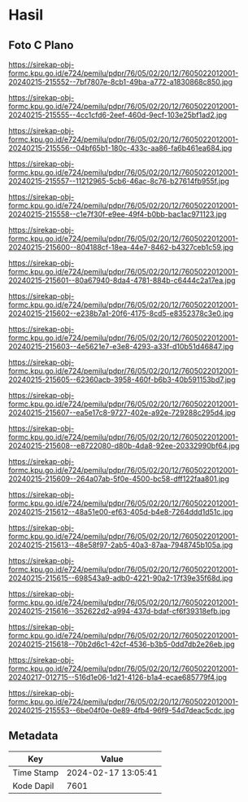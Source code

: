 # Hasil

## Foto C Plano

https://sirekap-obj-formc.kpu.go.id/e724/pemilu/pdpr/76/05/02/20/12/7605022012001-20240215-215552--7bf7807e-8cb1-49ba-a772-a1830868c850.jpg

https://sirekap-obj-formc.kpu.go.id/e724/pemilu/pdpr/76/05/02/20/12/7605022012001-20240215-215555--4cc1cfd6-2eef-460d-9ecf-103e25bf1ad2.jpg

https://sirekap-obj-formc.kpu.go.id/e724/pemilu/pdpr/76/05/02/20/12/7605022012001-20240215-215556--04bf65b1-180c-433c-aa86-fa6b461ea684.jpg

https://sirekap-obj-formc.kpu.go.id/e724/pemilu/pdpr/76/05/02/20/12/7605022012001-20240215-215557--11212965-5cb6-46ac-8c76-b27614fb955f.jpg

https://sirekap-obj-formc.kpu.go.id/e724/pemilu/pdpr/76/05/02/20/12/7605022012001-20240215-215558--c1e7f30f-e9ee-49f4-b0bb-bac1ac971123.jpg

https://sirekap-obj-formc.kpu.go.id/e724/pemilu/pdpr/76/05/02/20/12/7605022012001-20240215-215600--804188cf-18ea-44e7-8462-b4327ceb1c59.jpg

https://sirekap-obj-formc.kpu.go.id/e724/pemilu/pdpr/76/05/02/20/12/7605022012001-20240215-215601--80a67940-8da4-4781-884b-c6444c2a17ea.jpg

https://sirekap-obj-formc.kpu.go.id/e724/pemilu/pdpr/76/05/02/20/12/7605022012001-20240215-215602--e238b7a1-20f6-4175-8cd5-e8352378c3e0.jpg

https://sirekap-obj-formc.kpu.go.id/e724/pemilu/pdpr/76/05/02/20/12/7605022012001-20240215-215603--4e5621e7-e3e8-4293-a33f-d10b51d46847.jpg

https://sirekap-obj-formc.kpu.go.id/e724/pemilu/pdpr/76/05/02/20/12/7605022012001-20240215-215605--62360acb-3958-460f-b6b3-40b591153bd7.jpg

https://sirekap-obj-formc.kpu.go.id/e724/pemilu/pdpr/76/05/02/20/12/7605022012001-20240215-215607--ea5e17c8-9727-402e-a92e-729288c295d4.jpg

https://sirekap-obj-formc.kpu.go.id/e724/pemilu/pdpr/76/05/02/20/12/7605022012001-20240215-215608--e8722080-d80b-4da8-92ee-20332990bf64.jpg

https://sirekap-obj-formc.kpu.go.id/e724/pemilu/pdpr/76/05/02/20/12/7605022012001-20240215-215609--264a07ab-5f0e-4500-bc58-dff122faa801.jpg

https://sirekap-obj-formc.kpu.go.id/e724/pemilu/pdpr/76/05/02/20/12/7605022012001-20240215-215612--48a51e00-ef63-405d-b4e8-7264ddd1d51c.jpg

https://sirekap-obj-formc.kpu.go.id/e724/pemilu/pdpr/76/05/02/20/12/7605022012001-20240215-215613--48e58f97-2ab5-40a3-87aa-7948745b105a.jpg

https://sirekap-obj-formc.kpu.go.id/e724/pemilu/pdpr/76/05/02/20/12/7605022012001-20240215-215615--698543a9-adb0-4221-90a2-17f39e35f68d.jpg

https://sirekap-obj-formc.kpu.go.id/e724/pemilu/pdpr/76/05/02/20/12/7605022012001-20240215-215616--352622d2-a994-437d-bdaf-cf6f39318efb.jpg

https://sirekap-obj-formc.kpu.go.id/e724/pemilu/pdpr/76/05/02/20/12/7605022012001-20240215-215618--70b2d6c1-42cf-4536-b3b5-0dd7db2e26eb.jpg

https://sirekap-obj-formc.kpu.go.id/e724/pemilu/pdpr/76/05/02/20/12/7605022012001-20240217-012715--516d1e06-1d21-4126-b1a4-ecae685779f4.jpg

https://sirekap-obj-formc.kpu.go.id/e724/pemilu/pdpr/76/05/02/20/12/7605022012001-20240215-215553--6be04f0e-0e89-4fb4-96f9-54d7deac5cdc.jpg


## Metadata

| Key        | Value               |
| ---------- | ------------------- |
| Time Stamp | 2024-02-17 13:05:41 |
| Kode Dapil | 7601                |



